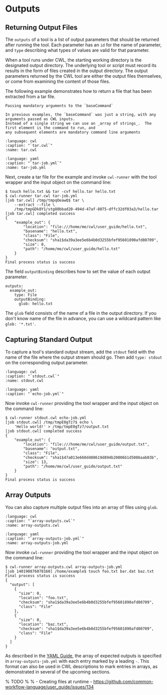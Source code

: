 # Outputs

## Returning Output Files

The `outputs` of a tool is a list of output parameters that should be
returned after running the tool.  Each parameter has an `id` for the name
of parameter, and `type` describing what types of values are valid for
that parameter.

When a tool runs under CWL, the starting working directory is the
designated output directory.  The underlying tool or script must record
its results in the form of files created in the output directory.  The
output parameters returned by the CWL tool are either the output files
themselves, or come from examining the content of those files.

The following example demonstrates how to return a file that has been extracted from a tar file.

```{tip}
Passing mandatory arguments to the `baseCommand`

In previous examples, the `baseCommand` was just a string, with any arguments passed as CWL inputs.
Instead of a single string we can use an _array of strings_.  The first element is the command to run, and
any subsequent elements are mandatory command line arguments
```

```{literalinclude} /_includes/cwl/04-output/tar.cwl
:language: cwl
:caption: "`tar.cwl`"
:name: tar.cwl
```

```{literalinclude} /_includes/cwl/04-output/tar-job.yml
:language: yaml
:caption: "`tar-job.yml`"
:name: tar-job.yml
```

Next, create a tar file for the example and invoke `cwl-runner` with the tool
wrapper and the input object on the command line:

```{code-block} console
$ touch hello.txt && tar -cvf hello.tar hello.txt
$ cwl-runner tar.cwl tar-job.yml
[job tar.cwl] /tmp/tmpqOeawQ$ tar \
    --extract --file \
    /tmp/tmpGDk8Y1/stg80bbad20-494d-47af-8075-dffc32df03a3/hello.tar
[job tar.cwl] completed success
{
    "example_out": {
        "location": "file:///home/me/cwl/user_guide/hello.txt",
        "basename": "hello.txt",
        "class": "File",
        "checksum": "sha1$da39a3ee5e6b4b0d3255bfef95601890afd80709",
        "size": 0,
        "path": "/home/me/cwl/user_guide/hello.txt"
    }
}
Final process status is success
```

The field `outputBinding` describes how to set the value of each
output parameter.

```cwl
outputs:
  example_out:
    type: File
    outputBinding:
      glob: hello.txt
```

The `glob` field consists of the name of a file in the output directory.
If you don't know name of the file in advance, you can use a wildcard pattern like `glob: '*.txt'`.

## Capturing Standard Output

To capture a tool's standard output stream, add the `stdout` field with
the name of the file where the output stream should go.  Then add `type:
stdout` on the corresponding output parameter.

```{literalinclude} /_includes/cwl/05-stdout/stdout.cwl
:language: cwl
:caption: "`stdout.cwl`"
:name: stdout.cwl
```

```{literalinclude} /_includes/cwl/05-stdout/echo-job.yml
:language: yaml
:caption: "`echo-job.yml`"
```

Now invoke `cwl-runner` providing the tool wrapper and the input object
on the command line:

```{code-block} console
$ cwl-runner stdout.cwl echo-job.yml
[job stdout.cwl] /tmp/tmpE0gTz7$ echo \
    'Hello world!' > /tmp/tmpE0gTz7/output.txt
[job stdout.cwl] completed success
{
    "example_out": {
        "location": "file:///home/me/cwl/user_guide/output.txt",
        "basename": "output.txt",
        "class": "File",
        "checksum": "sha1$47a013e660d408619d894b20806b1d5086aab03b",
        "size": 13,
        "path": "/home/me/cwl/user_guide/output.txt"
    }
}
Final process status is success
```

## Array Outputs

You can also capture multiple output files into an array of files using `glob`.

```{literalinclude} /_includes/cwl/10-array-outputs/array-outputs.cwl
:language: cwl
:caption: "`array-outputs.cwl`"
:name: array-outputs.cwl
```

```{literalinclude} /_includes/cwl/10-array-outputs/array-outputs-job.yml
:language: yaml
:caption: "`array-outputs-job.yml`"
:name: array-outputs-job.yml
```

Now invoke `cwl-runner` providing the tool wrapper and the input object
on the command line:

```{code-block} console
$ cwl-runner array-outputs.cwl array-outputs-job.yml
[job 140190876078160] /home/example$ touch foo.txt bar.dat baz.txt
Final process status is success
{
  "output": [
    {
      "size": 0,
      "location": "foo.txt",
      "checksum": "sha1$da39a3ee5e6b4b0d3255bfef95601890afd80709",
      "class": "File"
    },
    {
      "size": 0,
      "location": "baz.txt",
      "checksum": "sha1$da39a3ee5e6b4b0d3255bfef95601890afd80709",
      "class": "File"
    }
  ]
}
```

As described in the [YAML Guide](yaml-guide.md#arrays),
the array of expected outputs is specified in `array-outputs-job.yml` with each
entry marked by a leading `-`. This format can also be used in CWL descriptions
to mark entries in arrays, as demonstrated in several of the upcoming sections.

% TODO
%
% - Creating files at runtime - https://github.com/common-workflow-language/user_guide/issues/134
